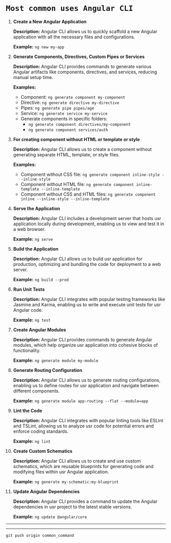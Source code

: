 # `Most common uses Angular CLI`


1. **Create a New Angular Application**

   **Description:** Angular CLI allows us to quickly scaffold a new Angular application with all the necessary files and configurations.

   **Example:** `ng new my-app`

2. **Generate Components, Directives, Custom Pipes or Services**

   **Description:** Angular CLI provides commands to generate various Angular artifacts like components, directives, and services, reducing manual setup time.

   **Examples:**
   - Component: `ng generate component my-component`
   - Directive: `ng generate directive my-directive`
   - Pipes: `ng generate pipe pipes/age`
   - Service: `ng generate service my-service`
   - Generate components in specific folders:
     - `ng generate component directives/my-component`
     - `ng generate component services/auth`

3. **For creating component without HTML or template or style**

   **Description:** Angular CLI allows us to create a component without generating separate HTML, template, or style files.

   **Examples:**
   - Component without CSS file: `ng generate component inline-style --inline-style`
   - Component without HTML file: `ng generate component inline-template --inline-template`
   - Component without CSS and HTML files: `ng generate component inline --inline-style --inline-template`

4. **Serve the Application**

   **Description:** Angular CLI includes a development server that hosts usr application locally during development, enabling us to view and test it in a web browser.

   **Example:** `ng serve`

5. **Build the Application**

   **Description:** Angular CLI allows us to build usr application for production, optimizing and bundling the code for deployment to a web server.

   **Example:** `ng build --prod`

6. **Run Unit Tests**

   **Description:** Angular CLI integrates with popular testing frameworks like Jasmine and Karma, enabling us to write and execute unit tests for usr Angular code.

   **Example:** `ng test`

7. **Create Angular Modules**

   **Description:** Angular CLI provides commands to generate Angular modules, which help organize usr application into cohesive blocks of functionality.

   **Example:** `ng generate module my-module`

8. **Generate Routing Configuration**

   **Description:** Angular CLI allows us to generate routing configurations, enabling us to define routes for usr application and navigate between different components.

   **Example:** `ng generate module app-routing --flat --module=app`

9. **Lint the Code**

   **Description:** Angular CLI integrates with popular linting tools like ESLint and TSLint, allowing us to analyze usr code for potential errors and enforce coding standards.

   **Example:** `ng lint`

10. **Create Custom Schematics**

    **Description:** Angular CLI allows us to create and use custom schematics, which are reusable blueprints for generating code and modifying files within usr Angular application.

    **Example:** `ng generate my-schematic:my-blueprint`

11. **Update Angular Dependencies**

    **Description:** Angular CLI provides a command to update the Angular dependencies in usr project to the latest stable versions.

    **Example:** `ng update @angular/core`

---
---
`git push origin common_command`